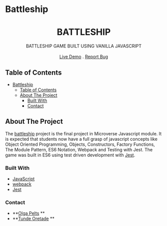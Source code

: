 # Battleship

<p align="center">
  <h1 align="center">BATTLESHIP</h1>

  <p align="center">
    BATTLESHIP GAME BUILT USING VANILLA JAVASCRIPT
    <br>
    <br>
    <a href="#" target="_blank">Live Demo</a>
    .
    <a href="https://github.com/pelzolga123/Battleship/issues">Report Bug</a>
  </p>
</p>


<!-- TABLE OF CONTENTS -->
## Table of Contents

- [Battleship](#battleship)
  - [Table of Contents](#table-of-contents)
  - [About The Project](#about-the-project)
    - [Built With](#built-with)
    - [Contact](#contact)


<!-- ABOUT THE PROJECT -->
## About The Project

The [battleship](https://en.wikipedia.org/wiki/Battleship_(game)) project is the
final project in Microverse Javascript module. It is expected that students now
have a full grasp of javascript concepts like Object Oriented Programming, Objects, Constructors, Factory
Functions, The Module Pattern, ES6 Notation, Webpack and Testing with Jest. The
game was built in ES6 using test driven development with [Jest](https://jestjs.io/).


### Built With
* [JavaScript](https://www.javascript.com/)
* [webpack](https://webpack.js.org/)
* [Jest](https://jestjs.io/)


### Contact

* **[Olga Pelts](https://github.com/pelzolga123) **
* **[Tunde Oretade](https://github.com/tundeiness) **

